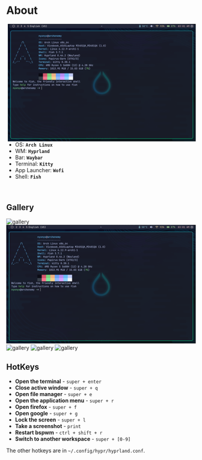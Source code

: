 
<!-- INFORMATION -->
<h1 align="left">About</h1> 

<img src="screenshots/2.png" alt="rice" align="right" width="500px">

</br>

 - OS: **`Arch Linux`**
 - WM: **`Hyprland`**
 - Bar: **`Waybar`**
 - Terminal: **`Kitty`**
 - App Launcher: **`Wofi`**
 - Shell: **`Fish`**

</br>


<!-- IMAGES -->
## Gallery
![gallery](screenshots/1.png)
![gallery](screenshots/2.png)
![gallery](demonstration/3.png)
![gallery](demonstration/4.png)
![gallery](demonstration/5.png)

<!-- HOTKEYS -->
## HotKeys
* **Open the terminal** - `super + enter`
* **Close active window** - `super + q`
* **Open file manager** - `super + e`
* **Open the application menu** - `super + r`
* **Open firefox** - `super + f`
* **Open google** - `super + g`
* **Lock the screen** - `super + l`
* **Take a screenshot** - `print`
* **Restart bspwm** - `ctrl + shift + r`
* **Switch to another workspace** - `super + [0-9]`

The other hotkeys are in `~/.config/hypr/hyprland.conf`.
